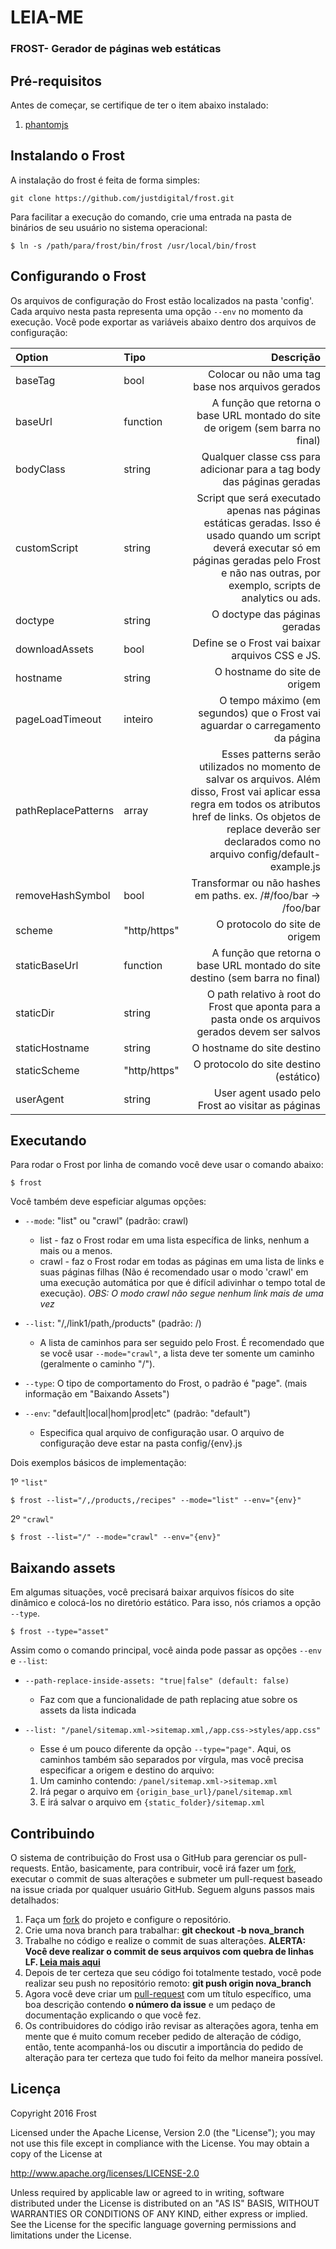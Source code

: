 
# LEIA-ME

### FROST- Gerador de páginas web estáticas

## Pré-requisitos

Antes de começar, se certifique de ter o item abaixo instalado:

1. [phantomjs](http://phantomjs.org/)

## Instalando o Frost

A instalação do frost é feita de forma simples:

```
git clone https://github.com/justdigital/frost.git
```

Para facilitar a execução do comando, crie uma entrada na pasta de binários de seu usuário no sistema operacional:

```
$ ln -s /path/para/frost/bin/frost /usr/local/bin/frost
```

## Configurando o Frost

Os arquivos de configuração do Frost estão localizados na pasta 'config'. Cada arquivo nesta pasta representa uma opção `--env` no momento da execução. Você pode exportar as variáveis abaixo dentro dos arquivos de configuração:

|Option|Tipo|Descrição|
|:---|:---|---:|
|baseTag|bool|Colocar ou não uma tag base nos arquivos gerados|
|baseUrl|function|A função que retorna o base URL montado do site de origem (sem barra no final)|
|bodyClass|string|Qualquer classe css para adicionar para a tag body das páginas geradas|
|customScript|string|Script que será executado apenas nas páginas estáticas geradas. Isso é usado quando um script deverá executar só em páginas geradas pelo Frost e não nas outras, por exemplo, scripts de analytics ou ads.|
|doctype|string|O doctype das páginas geradas|
|downloadAssets|bool|Define se o Frost vai baixar arquivos CSS e JS.|
|hostname|string|O hostname do site de origem|
|pageLoadTimeout|inteiro|O tempo máximo (em segundos) que o Frost vai aguardar o carregamento da página|
|pathReplacePatterns|array|Esses patterns serão utilizados no momento de salvar os arquivos. Além disso, Frost vai aplicar essa regra em todos os atributos href de links.  Os objetos de replace deverão ser declarados como no arquivo config/default-example.js|
|removeHashSymbol|bool|Transformar ou não hashes em paths. ex. /#/foo/bar -> /foo/bar|
|scheme|"http/https"|O protocolo do site de origem|
|staticBaseUrl|function|A função que retorna o base URL montado do site destino (sem barra no final)|
|staticDir|string|O path relativo à root do Frost que aponta para a pasta onde os arquivos gerados devem ser salvos|
|staticHostname|string|O hostname do site destino|
|staticScheme|"http/https"|O protocolo do site destino (estático)|
|userAgent|string|User agent usado pelo Frost ao visitar as páginas|

## Executando

Para rodar o Frost por linha de comando você deve usar o comando abaixo:

```
$ frost
```

Você também deve espeficiar algumas opções:

  * `--mode`: "list" ou "crawl" (padrão: crawl)
    * list  - faz o Frost rodar em uma lista específica de links, nenhum a mais ou a menos.
    * crawl - faz o Frost rodar em todas as páginas em uma lista de links e suas páginas filhas (Não é recomendado usar o modo 'crawl' em uma execução automática por que é difícil adivinhar o tempo total de execução).
    *OBS: O modo crawl não segue nenhum link mais de uma vez*

  * `--list`: "/,/link1/path,/products" (padrão: /)
    * A lista de caminhos para ser seguido pelo Frost. É recomendado que se você usar `--mode="crawl"`, a lista deve ter somente um caminho (geralmente o caminho "/").

  * `--type`: O tipo de comportamento do Frost, o padrão é "page". (mais informação em "Baixando Assets")

  * `--env`: "default|local|hom|prod|etc" (padrão: "default")
    * Especifica qual arquivo de configuração usar. O arquivo de configuração deve estar na pasta config/{env}.js


Dois exemplos básicos de implementação:

1º `"list"`
```
$ frost --list="/,/products,/recipes" --mode="list" --env="{env}"
```
2º `"crawl"`
```
$ frost --list="/" --mode="crawl" --env="{env}"
```

## Baixando assets


Em algumas situações, você precisará baixar arquivos físicos do site dinâmico e colocá-los no diretório estático. Para isso, nós criamos a opção `--type`.

  `$ frost --type="asset"`

Assim como o comando principal, você ainda pode passar as opções `--env` e `--list`:

  * `--path-replace-inside-assets: "true|false" (default: false)`
    * Faz com que a funcionalidade de path replacing atue sobre os assets da lista indicada
  * `--list: "/panel/sitemap.xml->sitemap.xml,/app.css->styles/app.css"`
    * Esse é um pouco diferente da opção `--type="page"`. Aqui, os caminhos também são separados por vírgula, mas você precisa especificar a origem e destino do arquivo:

     1. Um caminho contendo:  `/panel/sitemap.xml->sitemap.xml`
     2. Irá pegar o arquivo em `{origin_base_url}/panel/sitemap.xml`
     3. E irá salvar o arquivo em `{static_folder}/sitemap.xml`

## Contribuindo


O sistema de contribuição do Frost usa o GitHub para gerenciar os pull-requests. Então, basicamente, para contribuir, você irá fazer um [fork](https://help.github.com/articles/fork-a-repo/), executar o commit de suas alterações e submeter um pull-request baseado na issue criada por qualquer usuário GitHub. Seguem alguns passos mais detalhados:

1. Faça um [fork](https://help.github.com/articles/fork-a-repo/) do projeto e configure o repositório.
2. Crie uma nova branch para trabalhar: **git checkout -b nova_branch**
3. Trabalhe no código e realize o commit de suas alterações. **ALERTA: Você deve realizar o commit de seus arquivos com quebra de linhas LF. [Leia mais aqui](https://help.github.com/articles/dealing-with-line-endings/)**
4. Depois de ter certeza que seu código foi totalmente testado, você pode realizar seu push no repositório remoto: **git push origin nova_branch**
5. Agora você deve criar um [pull-request](https://help.github.com/articles/creating-a-pull-request) com um título específico, uma boa descrição contendo **o número da issue** e um pedaço de documentação explicando o que você fez.
6. Os contribuidores do código irão revisar as alterações agora, tenha em mente que é muito comum receber pedido de alteração de código, então, tente acompanhá-los ou discutir a importância do pedido de alteração para ter certeza que tudo foi feito da melhor maneira possível.

## Licença

Copyright 2016 Frost

Licensed under the Apache License, Version 2.0 (the "License"); you may not use this file except in compliance with the License. You may obtain a copy of the License at

http://www.apache.org/licenses/LICENSE-2.0

Unless required by applicable law or agreed to in writing, software distributed under the License is distributed on an "AS IS" BASIS, WITHOUT WARRANTIES OR CONDITIONS OF ANY KIND, either express or implied. See the License for the specific language governing permissions and limitations under the License.
